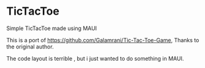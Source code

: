 # TicTacToe

Simple TicTacToe made using MAUI

This is a port of https://github.com/Galamrani/Tic-Tac-Toe-Game, Thanks to the original author.

The code layout is terrible , but i just wanted to do something in MAUI. 
